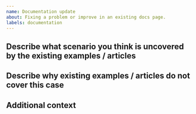 ```yaml
---
name: Documentation update
about: Fixing a problem or improve in an existing docs page.
labels: documentation
---
```

<!--
    Thank you for contributing to our project!
    This template is only for documentation update reports, otherwise please use another template.
-->
## Describe what scenario you think is uncovered by the existing examples / articles
<!--A clear and concise description of the problem that you want explained.-->

## Describe why existing examples / articles do not cover this case
<!--Explain which examples / articles you have seen before making this request, and why they did not help you with your problem.-->

## Additional context
<!--Add any other context or screenshots about the documentation request here.-->
